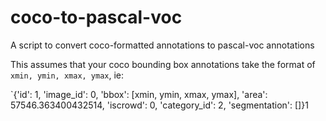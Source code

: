 # coco-to-pascal-voc
A script to convert coco-formatted annotations to pascal-voc annotations

This assumes that your coco bounding box annotations take the 
format of `xmin, ymin, xmax, ymax`, ie: 

`{'id': 1, 'image_id': 0, 'bbox': [xmin, ymin, xmax, ymax], 'area': 57546.363400432514, 'iscrowd': 0, 'category_id': 2, 'segmentation': []}1
